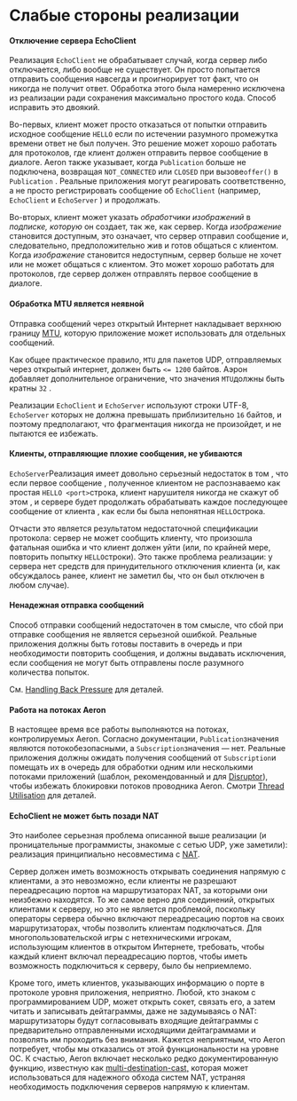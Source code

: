 # Слабые стороны реализации

#### Отключение сервера EchoClient

Реализация `EchoClient` не обрабатывает случай, когда сервер либо отключается, либо вообще не существует. Он просто попытается отправить сообщения навсегда и проигнорирует тот факт, что он никогда не получит ответ. Обработка этого была намеренно исключена из реализации ради сохранения максимально простого кода. Способ исправить это двоякий.

Во-первых, клиент может просто отказаться от попытки отправить исходное сообщение `HELLO` если по истечении разумного промежутка времени ответ не был получен. Это решение может хорошо работать для протоколов, где клиент должен отправить первое сообщение в диалоге. Aeron также указывает, когда `Publication` больше не подключена, возвращая `NOT_CONNECTED` или `CLOSED` при вызове`offer()` в `Publication` . Реальные приложения могут реагировать соответственно, а не просто регистрировать сообщение об `EchoClient` \(например, `EchoClient` и `EchoServer` \) и продолжать.

Во-вторых, клиент может указать _обработчики изображений_ в _подписке, которую_ он создает, так же, как сервер. Когда _изображение_ становится доступным, это означает, что сервер отправил сообщение и, следовательно, предположительно жив и готов общаться с клиентом. Когда _изображение_ становится недоступным, сервер больше не хочет или не может общаться с клиентом. Это может хорошо работать для протоколов, где сервер должен отправлять первое сообщение в диалоге.

#### Обработка MTU является неявной

Отправка сообщений через открытый Интернет накладывает верхнюю границу [MTU](https://ru.wikipedia.org/wiki/Maximum_transmission_unit)[,](https://translate.googleusercontent.com/translate_c?depth=1&rurl=translate.google.com&sl=en&sp=nmt4&tl=ru&u=https://en.wikipedia.org/wiki/Maximum_transmission_unit&xid=17259,1500004,15700023,15700186,15700190,15700253,15700256,15700259&usg=ALkJrhj8Abnm-wf-hvap24UWvCezOaE_fg) которую приложение может использовать для отдельных сообщений.

Как общее практическое правило, `MTU` для пакетов UDP, отправляемых через открытый интернет, должен быть `<= 1200` байтов. Аэрон добавляет дополнительное ограничение, что значения `MTU`должны быть кратны `32` .

Реализации `EchoClient` и `EchoServer` используют строки UTF-8, `EchoServer` которых не должна превышать приблизительно `16` байтов, и поэтому предполагают, что фрагментация никогда не произойдет, и не пытаются ее избежать.

#### Клиенты, отправляющие плохие сообщения, не убиваются

`EchoServer`Реализация имеет довольно серьезный недостаток в том , что если первое сообщение , полученное клиентом не распознаваемо как простая `HELLO <port>`строка, клиент нарушителя никогда не скажут об этом , и сервере будет продолжать обрабатывать каждое последующее сообщение от клиента , как если бы была непонятная `HELLO`строка.

Отчасти это является результатом недостаточной спецификации протокола: сервер не может сообщить клиенту, что произошла фатальная ошибка и что клиент должен уйти \(или, по крайней мере, повторить попытку `HELLO`строки\). Это также проблема реализации: у сервера нет средств для принудительного отключения клиента \(и, как обсуждалось ранее, клиент не заметил бы, что он был отключен в любом случае\).

#### Ненадежная отправка сообщений

Способ отправки сообщений недостаточен в том смысле, что сбой при отправке сообщения не является серьезной ошибкой. Реальные приложения должны быть готовы поставить в очередь и при необходимости повторить сообщения, и должны выдавать исключения, если сообщения не могут быть отправлены после разумного количества попыток.

См. [Handling Back Pressure](https://github.com/real-logic/aeron/wiki/Java-Programming-Guide#handling-back-pressure) для деталей.

#### Работа на потоках Aeron

В настоящее время все работы выполняются на потоках, контролируемых Aeron. Согласно документации, `Publication`значения являются потокобезопасными, а `Subscription`значения — нет. Реальные приложения должны ожидать получения сообщений от `Subscription`и помещать их в очередь для обработки одним или несколькими потоками приложений \(шаблон, рекомендованный и для [Disruptor](https://lmax-exchange.github.io/disruptor/)\), чтобы избежать блокировки потоков проводника Aeron. Смотри [Thread Utilisation](https://github.com/real-logic/aeron/wiki/Thread-Utilisation) для деталей.

#### EchoClient не может быть позади NAT

Это наиболее серьезная проблема описанной выше реализации \(и проницательные программисты, знакомые с сетью UDP, уже заметили\): реализация принципиально несовместима с [NAT](https://ru.wikipedia.org/wiki/NAT).

Сервер должен иметь возможность открывать соединения напрямую с клиентами, а это невозможно, если клиенты не разрешают переадресацию портов на маршрутизаторах NAT, за которыми они неизбежно находятся. То же самое верно для соединений, открытых клиентами к серверу, но это не является проблемой, поскольку операторы сервера обычно включают переадресацию портов на своих маршрутизаторах, чтобы позволить клиентам подключаться. Для многопользовательской игры с нетехническими игрокам, использующим клиентов в открытом Интернете, требовать, чтобы каждый клиент включал переадресацию портов, чтобы иметь возможность подключиться к серверу, было бы неприемлемо.

Кроме того, иметь клиентов, указывающих информацию о порте в протоколе уровня приложения, неприятно. Любой, кто знаком с программированием UDP, может открыть сокет, связать его, а затем читать и записывать дейтаграммы, даже не задумываясь о NAT: маршрутизаторы будут согласовывать входящие дейтаграммы с предварительно отправленными исходящими дейтаграммами и позволять им проходить без внимания. Кажется неприятным, что Aeron потребует, чтобы мы отказались от этой функциональности на уровне ОС. К счастью, Aeron включает несколько редко документированную функцию, известную как [multi-destination-cast](https://github.com/real-logic/aeron/wiki/Protocol-Specification#multi-destination-cast-mode-of-operation)[,](https://translate.googleusercontent.com/translate_c?depth=1&rurl=translate.google.com&sl=en&sp=nmt4&tl=ru&u=https://github.com/real-logic/aeron/wiki/Protocol-Specification&xid=17259,1500004,15700023,15700186,15700190,15700253,15700256,15700259&usg=ALkJrhiFxJXnVvRlpRx3XuRgigMx28kX3g#multi-destination-cast-mode-of-operation) которая может использоваться для надежного обхода систем NAT, устраняя необходимость подключения серверов напрямую к клиентам.

